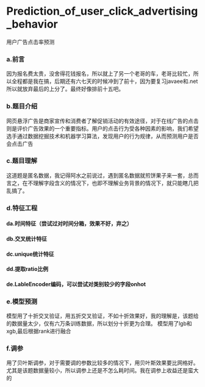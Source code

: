 # Prediction_of_user_click_advertising_behavior
用户广告点击率预测
### a.前言
因为报名费太贵，没舍得花钱报名，所以就上了另一个老哥的车，老哥比较忙，所以全程都是我在搞，后期还有六七天的时候冲到了前十，因为要复习javaee和.net所以就放弃最后的上分了。最终好像排前十五吧。
### b.题目介绍
网页悬浮广告是商家宣传和消费者了解促销活动的有效途径，对于在线广告的点击则是评价广告效果的一个重要指标。用户的点击行为受各种因素的影响，我们希望选手通过数据挖掘技术和机器学习算法，发现用户的行为规律，从而预测用户是否会点击广告
### c.题目理解
这道题是匿名数据，我记得阿水之前说过，遇到匿名数据就煎饼果子来一套，总而言之，在不理解字段含义的情况下，也即不理解业务背景的情况下，就只能瞎几把乱搞了。
### d.特征工程
#### da.时间特征（尝试过对时间分箱，效果不好，弃之）
#### db.交叉统计特征
#### dc.unique统计特征
#### dd.提取ratio比例
#### de.LableEncoder编码，可以尝试对类别较少的字段onhot
### e.模型预测
模型用了十折交叉验证，用五折交叉验证，不如十折效果好，我的理解是，该题给的数据量太少，仅有六万条训练数据，所以划分十折更为合理。
模型用了lgb和xgb,最后根据rank进行融合
### f.调参
用了贝叶斯调参，对于需要调的参数比较多的情况下，用贝叶斯效果要比网格好。尤其是该题数据量较小，所以调参上还是不怎么耗时间。我在调参上收益还是蛮大的


